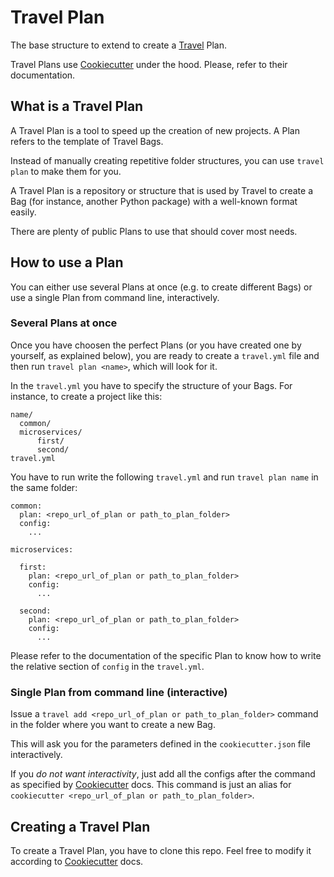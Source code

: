 # Travel Plan

The base structure to extend to create a [Travel](https://github.com/travel-tools/travel) Plan.

Travel Plans use [Cookiecutter](https://github.com/cookiecutter/cookiecutter) under the hood. Please, refer to their documentation.

## What is a Travel Plan

A Travel Plan is a tool to speed up the creation of new projects. A Plan refers to the template of Travel Bags.

Instead of manually creating repetitive folder structures, you can use `travel plan` to make them for you.

A Travel Plan is a repository or structure that is used by Travel to create a Bag (for instance, another Python package) with a well-known format easily.

There are plenty of public Plans to use that should cover most needs.

## How to use a Plan

You can either use several Plans at once (e.g. to create different Bags) or use a single Plan from command line, interactively.

### Several Plans at once

Once you have choosen the perfect Plans (or you have created one by yourself, as explained below), you are ready to create a `travel.yml` file and then run `travel plan <name>`, which will look for it.

In the `travel.yml` you have to specify the structure of your Bags. For instance, to create a project like this:

```
name/
  common/
  microservices/
      first/
      second/
travel.yml
```

You have to run write the following `travel.yml` and run `travel plan name` in the same folder:

```
common:
  plan: <repo_url_of_plan or path_to_plan_folder>
  config:
    ...

microservices:

  first:
    plan: <repo_url_of_plan or path_to_plan_folder>
    config:
      ...

  second:
    plan: <repo_url_of_plan or path_to_plan_folder>
    config:
      ...
```

Please refer to the documentation of the specific Plan to know how to write the relative section of `config` in the `travel.yml`.


### Single Plan from command line (interactive)

Issue a `travel add <repo_url_of_plan or path_to_plan_folder>` command in the folder where you want to create a new Bag.

This will ask you for the parameters defined in the `cookiecutter.json` file interactively.

If you *do not want interactivity*, just add all the configs after the command as specified by [Cookiecutter](https://github.com/cookiecutter/cookiecutter) docs. This command is just an alias for `cookiecutter <repo_url_of_plan or path_to_plan_folder>`.


## Creating a Travel Plan

To create a Travel Plan, you have to clone this repo. Feel free to modify it according to [Cookiecutter](https://github.com/cookiecutter/cookiecutter) docs.
